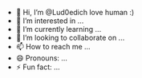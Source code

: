 - 👋 Hi, I’m @Lud0edich love human :)
- 👀 I’m interested in ...
- 🌱 I’m currently learning ...
- 💞️ I’m looking to collaborate on ...
- 📫 How to reach me ...
- 😄 Pronouns: ...
- ⚡ Fun fact: ...

<!---
Lud0edich/Lud0edich is a ✨ special ✨ repository because its `README.md` (this file) appears on your GitHub profile.
You can click the Preview link to take a look at your changes.
--->
